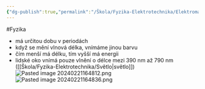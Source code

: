 ```yaml
---
{"dg-publish":true,"permalink":"/Škola/Fyzika-Elektrotechnika/Elektromagnetické vlnění/","created":"2024-02-15T18:22:20.619+01:00","updated":"2024-03-13T18:12:18.885+01:00"}
---
```


#Fyzika
- má určitou dobu v periodách
- když se mění vlnová délka, vnímáme jinou barvu
 - čím menší má délku, tím vyšší má energii
 - lidské oko vnímá pouze vlnění o délce mezi 390 nm až 790 nm ([[Škola/Fyzika-Elektrotechnika/Světlo\|světlo]])
![Pasted image 20240221164812.png](/img/user/Images/Pasted%20image%2020240221164812.png)![Pasted image 20240221164836.png](/img/user/Images/Pasted%20image%2020240221164836.png)